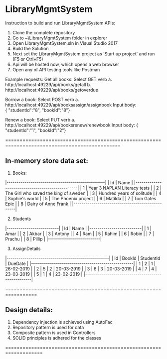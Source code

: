 # LibraryMgmtSystem


Instruction to build and run LibraryMgmtSystem APIs:

1) Clone the complete repository 
2) Go to ~\LibraryMgmtSystem folder in explorer
3) Open LibraryMgmtSystem.sln in Visual Studio 2017
4) Build the Solution
5) Next set the LibraryMgmtSystem project as 'Start up project' and run (F5 or Ctrl+F5)
6) Api will be hosted now, which opens a web browser
7) Open any of API testing tools like Postman

Example requests:
   Get all books: Select GET verb
	a. http://localhost:49229/api/books/getall
	b. http://localhost:49229/api/books/getoverdue

   Borrow a book: Select POST verb
	a. http://localhost:49229/api/booksassign/assignbook
		Input body:		
		{ "studentId":"8",
"bookId":"8"}

   Renew a book: Select PUT verb
	a. http://localhost:49229/api/booksrenew/renewbook
		Input body:
		{ "studentId":"1",
"bookId":"2"}

==============================================================================================

In-memory store data set:
-------------------------

1. Books:

|-------------------------------------------------|
|  Id 	| Name			 		  |
|-------------------------------------------------|
|  1	| Year 3 NAPLAN Literacy tests            |
|  2	| The Girl who saved the king of sweden	  |
|  3	| Hundred years of solitude		  |
|  4	| Sophie's world			  |
|  5	| The Phoenix project                     |
|  6	| Matilda				  |
|  7	| Tom Gates Epic			  |
|  8	| Dairy of Anne Frank			  |
|-------------------------------------------------|

2. Students

|--------------------------|
|	Id 	| Name     |
|--------------------------|
|	1	| Amar     |
|	2	| Akbar    |
|	3	| Antony   |
|	4	| Ram	   |
|	5	| Rahim    |
|	6	| Robin    |
|	7	| Prachu   |
| 	8	| Pillip   |
|--------------------------|

3. AssignDetails

|---------------------------------------------------|
|	Id 	| BookId   | StudentId |  DueDate   |
|---------------------------------------------------|
|	1	| 2        |  1        | 26-02-2019 | 
|	2	| 5        |  2        | 20-03-2919 |
|	3	| 6        |  3        | 20-03-2019 |
|	4	| 7        |  4        | 23-03-2019 |
|	5	| 1        |  4        | 23-02-2019 |
|---------------------------------------------------|

=================================================================


Design details:
---------------

1. Dependency injection is achieved using AutoFac
2. Repository pattern is used for data
3. Composite pattern is used in Controllers
4. SOLID principles is adhered for the classes

===================================================================
